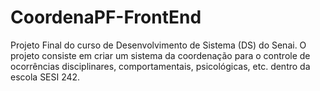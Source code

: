 # CoordenaPF-FrontEnd
Projeto Final do curso de Desenvolvimento de Sistema (DS) do Senai. O projeto consiste em criar um sistema da coordenação para o controle de ocorrências disciplinares, comportamentais, psicológicas, etc. dentro da escola SESI 242.
